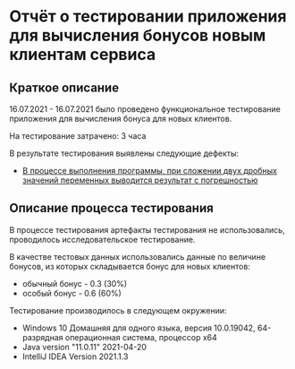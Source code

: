 # Отчёт о тестировании приложения для вычисления бонусов новым клиентам сервиса

## Краткое описание

16.07.2021 - 16.07.2021 было проведено функциональное тестирование приложения для вычисления бонуса для новых клиентов.

На тестирование затрачено: 3 часа

В результате тестирования выявлены следующие дефекты:
* [В процессе выполнения программы, при сложении двух дробных значений переменных выводится результат с погрешностью](https://github.com/annaanikina/Precision/issues/1)


## Описание процесса тестирования

В процессе тестирования артефакты тестирования не использовались, проводилось исследовательское тестирование.

В качестве тестовых данных использовались данные по величине бонусов, из которых складывается бонус для новых клиентов:
* обычный бонус - 0.3 (30%)
* особый бонус - 0.6 (60%)


Тестирование производилось в следующем окружении:
* Windows 10 Домашняя для одного языка, версия 10.0.19042, 64-разрядная операционная система, процессор x64
* Java version "11.0.11" 2021-04-20
* IntelliJ IDEA Version 2021.1.3
